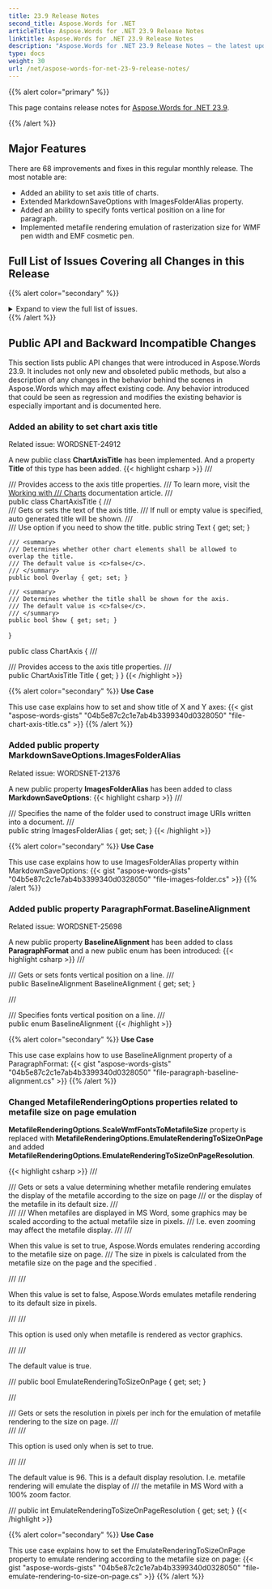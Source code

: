 ```yaml
---
title: 23.9 Release Notes
second_title: Aspose.Words for .NET
articleTitle: Aspose.Words for .NET 23.9 Release Notes
linktitle: Aspose.Words for .NET 23.9 Release Notes
description: "Aspose.Words for .NET 23.9 Release Notes – the latest updates and fixes."
type: docs
weight: 30
url: /net/aspose-words-for-net-23-9-release-notes/
---
```


{{% alert color="primary" %}}

This page contains release notes for [Aspose.Words for .NET 23.9](https://www.nuget.org/packages/Aspose.Words/23.9.0).

{{% /alert %}}

## Major Features

There are 68 improvements and fixes in this regular monthly release. The most notable are:

- Added an ability to set axis title of charts.
- Extended MarkdownSaveOptions with ImagesFolderAlias property.
- Added an ability to specify fonts vertical position on a line for paragraph.
- Implemented metafile rendering emulation of rasterization size for WMF pen width and EMF cosmetic pen.

## Full List of Issues Covering all Changes in this Release

{{% alert color="secondary" %}}
<details><summary>Expand to view the full list of issues.</summary>

|Key|Summary|Category|
| :- | :- | :- |
|WORDSNET-24397|Allow getting styleId value form Style|New Feature
|WORDSNET-21376|Support MarkdownSaveOptions.ImagesFolderAlias|New Feature
|WORDSNET-24912|Support chart axis title in API|New Feature
|WORDSNET-24672|Axis title support|New Feature
|WORDSNET-13933|Add feature to set Axis Title of Chart|New Feature
|WORDSNET-14201|Support paragraph's property Automatically Adjust Right Indent When Using Document Grid|New Feature
|WORDSNET-25755|LINQ Reporting Engine - Treat a variable initialized upon a missing member as a missing member|New Feature
|WORDSNET-25403|Consider moving to SkiaSharp 2.88.3 |New Feature
|WORDSNET-14300|None of the table lines are being printed on the TIFF image and incorrect table layout|New Feature
|WORDSNET-22157|Text is Shifted up to Previous Page in output PDF|Enhancement
|WORDSNET-14298|Table lines are not printed on the TIFF image|Enhancement
|WORDSNET-25778|Content is shown incorrectly after report building and converting to PDF|Enhancement
|WORDSNET-25801|Text outline format is lost on CHM loading|Bug
|WORDSNET-25808|Invalid license signature error message when a license is applied|Bug
|WORDSNET-25829|FileCorruptedException is thrown upon loading DOCX document|Bug
|WORDSNET-25757|DOCX to MD: Ticks not converted correctly|Bug
|WORDSNET-25812|Content appears on the wrong page in AW layout|Bug
|WORDSNET-25724|Incorrect paragraph border position|Bug
|WORDSNET-25791|OutOfMemoryException on rendering to PDF|Bug
|WORDSNET-25680|DOCX to PDF: different chart label|Bug
|WORDSNET-25588|Text is not matched when FindWholeWordsOnly is enabled|Bug
|WORDSNET-25698|Make ParagraphFormat.BaselineAlignment public|Bug
|WORDSNET-23746|Markdown document with a SVG image embedded as a data URL is imported as plain text|Bug
|WORDSNET-25784|Zero-width joiner is not rendered correctly when exporting Word document to PDF|Bug
|WORDSNET-25797|REF filed is rendered/updated incorrectly when saving to PDF|Bug
|WORDSNET-25270|Exception loading rtf file|Bug
|WORDSNET-25811|Date SDT has incorrect value after comparing documents.|Bug
|WORDSNET-25716|Leading spaces for the Code 128 font are rendered incorrectly|Bug
|WORDSNET-25741|DOCX merging issue|Bug
|WORDSNET-25766|Page numbers in TOC is incorrect after rendering|Bug
|WORDSNET-25806|Form field font is changed after open/save document as RTF and further rendering to PDF|Bug
|WORDSNET-25817|Performance degradation of AppendDocument method after 23.8 version|Bug
|WORDSNET-25756|InvalidCastException is thrown while comparing documents|Bug
|WORDSNET-16656|EMF cosmetic pen to vector graphics rendering - pictures render incorrectly in PDF|Bug
|WORDSNET-24935|Dashed line is rendered with too small step in metafile|Bug
|WORDSNET-21705|Text is moved to the previous page after DOCX to PDF conversion |Bug
|WORDSNET-25718|Shape is moved to previous page and overlaps content|Bug
|WORDSNET-25431|DOC to PDF: Image is clipped on conversion|Bug
|WORDSNET-25488|The size of radical sign according to the font size of the first MathElement|Bug
|WORDSNET-25717|Incorrect height calculation of the function if it is part of complex math element|Bug
|WORDSNET-25528|FileCorruptedException is thrown upon loading HTML document when BlockImportMode.Preserve is used|Bug
|WORDSNET-25234|Double underline looks like a single bold underline in HtmlFixed or PDF|Bug
|WORDSNET-25565|The exception is thrown when comparing documents|Bug
|WORDSNET-25730|Excel spreadsheet OLE object extracted from DOC cannot be opened|Bug
|WORDSNET-25773|NullReferenceException on conversion to PDF|Bug
|WORDSNET-25780|IndexOutOfRangeException is thrown on conversion to PDF|Bug
|WORDSNET-24985|Textbox is missing on the first page after import|Bug
|WORDSNET-24430|Artifacts appears after rendering document to PDF with SkiaSharp 2.88.0|Bug
|WORDSNET-24070|Incorrect rendering document to PDF|Bug
|WORDSNET-25774|Line AutoShape is rendered thinner|Bug
|WORDSNET-25790|Aspose.Words 23.8 - evaluation message added if metered license applied|Bug
|WORDSNET-25725|Document.UpdateFields() throws 'Invalid document model. Operation can not be completed.'|Bug
|WORDSNET-25796|Missing characters after converting PDF to DOCX|Bug
|WORDSNET-25794|Metered license not expired but watermark is shown|Bug
|WORDSNET-25792|The size of "Sigma" and "Pi" signs is incorrect in "stretch" mode of the N-ary function|Bug
|WORDSNET-25739|Transparent page background does not work in EMF using AW EMF renderer|Bug
|WORDSNET-25754|Fonts are substituted even when they are availabe in the fonts folder|Bug
|WORDSNET-24524|Incorrect rendering of the radical sign|Bug
|WORDSNET-21905|Extra memory consumption for metafiles|Bug
|WORDSNET-25732|Font size is changed after converting PDF to DOCX|Bug
|WORDSNET-25682|DML shape is not detected as a watermark by Aspose.Words|Bug
|WORDSNET-25584|InvalidOperationException is thrown when remove hidden bookmark|Bug
|WORDSNET-24600|List type is changed after appending documents|Bug
|WORDSNET-25759|Inaccurate header export when converting RTF to HTML|Bug
|WORDSNET-24612|Font in footer is changed after appending document with KeepSourceFormatting|Bug
|WORDSNET-24110|Image is lost upon rendering document on Alpine Linux|Bug
|WORDSNET-25764|Inline shape is not clipped by the container table cell on conversion to PDF|Bug
|WORDSNET-25795|Unexpected font in output PDF|Bug
</details>
{{% /alert %}}

## Public API and Backward Incompatible Changes

This section lists public API changes that were introduced in Aspose.Words 23.9. It includes not only new and obsoleted public methods, but also a description of any changes in the behavior behind the scenes in Aspose.Words which may affect existing code. Any behavior introduced that could be seen as regression and modifies the existing behavior is especially important and is documented here.

### Added an ability to set chart axis title

Related issue: WORDSNET-24912

A new public class **ChartAxisTitle** has been implemented. And a property **Title** of this type has been added.
{{< highlight csharp >}}
/// <summary>
/// Provides access to the axis title properties.
/// To learn more, visit the <a href="https://docs.aspose.com/words/net/working-with-charts/">Working with
/// Charts</a> documentation article.
/// </summary>
public class ChartAxisTitle
{
    /// <summary>
    /// Gets or sets the text of the axis title.
    /// If <c>null</c> or empty value is specified, auto generated title will be shown.
    /// </summary>
    /// <remarks>Use <see cref="Show"/> option if you need to show the title.</remarks>
    public string Text { get; set; }

    /// <summary>
    /// Determines whether other chart elements shall be allowed to overlap the title.
    /// The default value is <c>false</c>.
    /// </summary>
    public bool Overlay { get; set; }

    /// <summary>
    /// Determines whether the title shall be shown for the axis.
    /// The default value is <c>false</c>.
    /// </summary>
    public bool Show { get; set; }
}

public class ChartAxis
{
    /// <summary>
    /// Provides access to the axis title properties.
    /// </summary>
    public ChartAxisTitle Title { get; }
}
{{< /highlight >}}

{{% alert color="secondary" %}}
**Use Case**

This use case explains how to set and show title of X and Y axes:
{{< gist "aspose-words-gists" "04b5e87c2c1e7ab4b3399340d0328050" "file-chart-axis-title.cs" >}}
{{% /alert %}}

### Added public property MarkdownSaveOptions.ImagesFolderAlias

Related issue: WORDSNET-21376

A new public property **ImagesFolderAlias** has been added to class **MarkdownSaveOptions**:
{{< highlight csharp >}}
/// <summary>
/// Specifies the name of the folder used to construct image URIs written into a document.
/// </summary>
public string ImagesFolderAlias { get; set; }
{{< /highlight >}}

{{% alert color="secondary" %}}
**Use Case**

This use case explains how to use ImagesFolderAlias property within MarkdownSaveOptions:
{{< gist "aspose-words-gists" "04b5e87c2c1e7ab4b3399340d0328050" "file-images-folder.cs" >}}
{{% /alert %}}

### Added public property ParagraphFormat.BaselineAlignment

Related issue: WORDSNET-25698

A new public property **BaselineAlignment** has been added to class **ParagraphFormat** and a new public enum has been introduced:
{{< highlight csharp >}}
/// <summary>
/// Gets or sets fonts vertical position on a line.
/// </summary>
public BaselineAlignment BaselineAlignment { get; set; }

/// <summary>
/// Specifies fonts vertical position on a line.
/// </summary>
public enum BaselineAlignment
{{< /highlight >}}

{{% alert color="secondary" %}}
**Use Case**

This use case explains how to use BaselineAlignment property of a ParagraphFormat:
{{< gist "aspose-words-gists" "04b5e87c2c1e7ab4b3399340d0328050" "file-paragraph-baseline-alignment.cs" >}}
{{% /alert %}}

### Changed MetafileRenderingOptions properties related to metafile size on page emulation

**MetafileRenderingOptions.ScaleWmfFontsToMetafileSize** property is replaced with **MetafileRenderingOptions.EmulateRenderingToSizeOnPage** and added **MetafileRenderingOptions.EmulateRenderingToSizeOnPageResolution**.

{{< highlight csharp >}}
/// <summary>
/// Gets or sets a value determining whether metafile rendering emulates the display of the metafile according to the size on page
/// or the display of the metafile in its default size.
/// </summary>
/// <remarks>
/// <para>When metafiles are displayed in MS Word, some graphics may be scaled according to the actual metafile size in pixels.
/// I.e. even zooming may affect the metafile display.</para>
///
/// <p>When this value is set to <c>true</c>, Aspose.Words emulates rendering according to the metafile size on page.
/// The size in pixels is calculated from the metafile size on the page and the specified <see cref="EmulateRenderingToSizeOnPageResolution"/>.</p>
///
/// <p>When this value is set to <c>false</c>, Aspose.Words emulates metafile rendering to its default size in pixels.</p>
///
/// <p>This option is used only when metafile is rendered as vector graphics.</p>
///
/// <p>The default value is <c>true</c>.</p>
/// </remarks>
public bool EmulateRenderingToSizeOnPage { get; set; }

/// <summary>
/// Gets or sets the resolution in pixels per inch for the emulation of metafile rendering to the size on page.
/// </summary>
/// <remarks>
/// <p>This option is used only when <see cref="EmulateRenderingToSizeOnPage"/> is set to <c>true</c>.</p>
///
/// <p>The default value is 96. This is a default display resolution. I.e. metafile rendering will emulate the display of
/// the metafile in MS Word with a 100% zoom factor.</p>
/// </remarks>
public int EmulateRenderingToSizeOnPageResolution { get; set; }
{{< /highlight >}}

{{% alert color="secondary" %}}
**Use Case**

This use case explains how to set the EmulateRenderingToSizeOnPage property to emulate rendering according to the metafile size on page:
{{< gist "aspose-words-gists" "04b5e87c2c1e7ab4b3399340d0328050" "file-emulate-rendering-to-size-on-page.cs" >}}
{{% /alert %}}